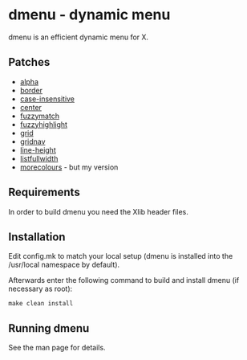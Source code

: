dmenu - dynamic menu
====================
dmenu is an efficient dynamic menu for X.

## Patches
- [alpha](https://tools.suckless.org/dmenu/patches/alpha/)
- [border](https://tools.suckless.org/dmenu/patches/border/)
- [case-insensitive](https://tools.suckless.org/dmenu/patches/case-insensitive/)
- [center](https://tools.suckless.org/dmenu/patches/center/)
- [fuzzymatch](https://tools.suckless.org/dmenu/patches/fuzzymatch/)
- [fuzzyhighlight](https://tools.suckless.org/dmenu/patches/fuzzyhighlight/)
- [grid](https://tools.suckless.org/dmenu/patches/grid/)
- [gridnav](https://tools.suckless.org/dmenu/patches/gridnav/)
- [line-height](https://tools.suckless.org/dmenu/patches/line-height/)
- [listfullwidth](https://tools.suckless.org/dmenu/patches/listfullwidth/)
- [morecolours](https://tools.suckless.org/dmenu/patches/morecolor/) - but my version


Requirements
------------
In order to build dmenu you need the Xlib header files.


Installation
------------
Edit config.mk to match your local setup (dmenu is installed into
the /usr/local namespace by default).

Afterwards enter the following command to build and install dmenu
(if necessary as root):

    make clean install


Running dmenu
-------------
See the man page for details.
